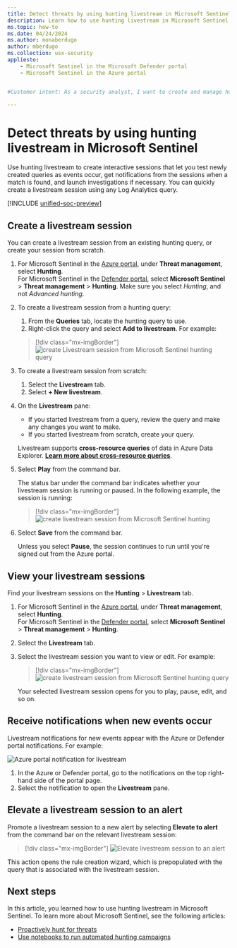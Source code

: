 ```yaml
---
title: Detect threats by using hunting livestream in Microsoft Sentinel 
description: Learn how to use hunting livestream in Microsoft Sentinel to actively monitor a compromise event.
ms.topic: how-to
ms.date: 04/24/2024
ms.author: monaberdugo
author: mberdugo
ms.collection: usx-security
appliesto:
    - Microsoft Sentinel in the Microsoft Defender portal
    - Microsoft Sentinel in the Azure portal


#Customer intent: As a security analyst, I want to create and manage hunting livestream sessions so that I can detect and respond to threats in real-time.

---
```


# Detect threats by using hunting livestream in Microsoft Sentinel

Use hunting livestream to create interactive sessions that let you test newly created queries as events occur, get notifications from the sessions when a match is found, and launch investigations if necessary. You can quickly create a livestream session using any Log Analytics query.

[!INCLUDE [unified-soc-preview](includes/unified-soc-preview.md)]

## Create a livestream session

You can create a livestream session from an existing hunting query, or create your session from scratch.

1. For Microsoft Sentinel in the [Azure portal](https://portal.azure.com), under **Threat management**, select **Hunting**.<br> For Microsoft Sentinel in the [Defender portal](https://security.microsoft.com/), select **Microsoft Sentinel** > **Threat management** > **Hunting**. Make sure you select *Hunting*, and not *Advanced hunting*.

1. To create a livestream session from a hunting query:
    
    1. From the **Queries** tab, locate the hunting query to use.
    1. Right-click the query and select **Add to livestream**. For example:
    
    > [!div class="mx-imgBorder"]
    > ![create Livestream session from Microsoft Sentinel hunting query](./media/livestream/livestream-from-query.png)

1. To create a livestream session from scratch: 
    
    1. Select the **Livestream** tab.
    1. Select **+ New livestream**.
    
1. On the **Livestream** pane:
    
    - If you started livestream from a query, review the query and make any changes you want to make.
    - If you started livestream from scratch, create your query.

    Livestream supports **cross-resource queries** of data in Azure Data Explorer. [**Learn more about cross-resource queries**](/azure/azure-monitor/logs/azure-monitor-data-explorer-proxy).

1. Select **Play** from the command bar.
    
    The status bar under the command bar indicates whether your livestream session is running or paused. In the following example, the session is running:
    
    > [!div class="mx-imgBorder"]
    > ![create livestream session from Microsoft Sentinel hunting](./media/livestream/livestream-session.png)

1. Select **Save** from the command bar.
    
    Unless you select **Pause**, the session continues to run until you're signed out from the Azure portal.

## View your livestream sessions

Find your livestream sessions on the **Hunting** > **Livestream** tab.

1. For Microsoft Sentinel in the [Azure portal](https://portal.azure.com), under **Threat management**, select **Hunting**.<br> For Microsoft Sentinel in the [Defender portal](https://security.microsoft.com/), select **Microsoft Sentinel** > **Threat management** > **Hunting**.

1. Select the **Livestream** tab.

1. Select the livestream session you want to view or edit. For example:
    
    > [!div class="mx-imgBorder"]
    > ![create livestream session from Microsoft Sentinel hunting query](./media/livestream/livestream-tab.png)
    
    Your selected livestream session opens for you to play, pause, edit, and so on.

## Receive notifications when new events occur

Livestream notifications for new events appear with the Azure or Defender portal notifications. For example:

![Azure portal notification for livestream](./media/livestream/notification.png)

1. In the Azure or Defender portal, go to the notifications on the top right-hand side of the portal page.
1. Select the notification to open the **Livestream** pane.
 
## Elevate a livestream session to an alert

Promote a livestream session to a new alert by selecting **Elevate to alert** from the command bar on the relevant livestream session:

> [!div class="mx-imgBorder"]
> ![Elevate livestream session to an alert](./media/livestream/elevate-to-alert.png)

This action opens the rule creation wizard, which is prepopulated with the query that is associated with the livestream session.

## Next steps

In this article, you learned how to use hunting livestream in Microsoft Sentinel. To learn more about Microsoft Sentinel, see the following articles:

- [Proactively hunt for threats](hunting.md)
- [Use notebooks to run automated hunting campaigns](notebooks.md)
